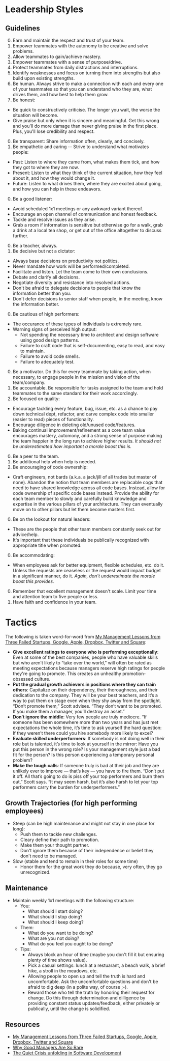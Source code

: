 # Leadership Styles

## Guidelines

0. Earn and maintain the respect and trust of your team.
0. Empower teammates with the autonomy to be creative and solve problems.
0. Allow teammates to gain/achieve mastery.
0. Empower teammates with a sense of purpose/drive.
0. Protect teammates from daily distractions and interruptions.
0. Identify weaknesses and focus on turning them into strengths but also build upon existing strengths.
0. Be human. Always strive to make a connection with each and every one of your teammates so that you can understand
   who they are, what drives them, and how best to help them grow.
0. Be honest:
  - Be quick to constructively criticise. The longer you wait, the worse the situation will become.
  - Give praise but only when it is sincere and meaningful. Get this wrong and you'll do more damage than never
    giving praise in the first place. Plus, you'll lose credibility and respect.
0. Be transparent: Share information often, clearly, and concisely.
0. Be empathetic and caring -- Strive to understand what motivates people:
  - Past: Listen to where they came from, what makes them tick, and how they got to where they are now.
  - Present: Listen to what they think of the current situation, how they feel about it, and how they would change it.
  - Future: Listen to what drives them, where they are excited about going, and how you can help in these endeavors.
0. Be a good listener:
  - Avoid scheduled 1x1 meetings or any awkward variant thereof.
  - Encourage an open channel of communication and honest feedback.
  - Tackle and resolve issues as they arise.
  - Grab a room if information is sensitive but otherwise go for a walk, grab a drink at a local tea shop, or get out of
    the office altogether to discuss further.
0. Be a teacher, always.
0. Be decisive but not a dictator:
  - Always base decisions on productivity not politics.
  - Never mandate how work will be performed/completed.
  - Facilitate and listen. Let the team come to their own conclusions.
  - Debate and clarify all decisions.
  - Negotiate diversity and resistance into resolved actions.
  - Don't be afraid to delegate decisions to people that know the information better than you.
  - Don't defer decisions to senior staff when people, in the meeting, know the information better.
0. Be cautious of high performers:
  - The occurance of these types of individuals is extremely rare.
  - Warning signs of perceived high output:
    - Not spending the necessary time to architect and design software using good design patterns.
    - Failure to craft code that is self-documenting, easy to read, and easy to maintain.
    - Failure to avoid code smells.
    - Failure to adequately test.
0. Be a motivator. Do this for every teammate by taking action, when necessary, to engage people in the mission
   and vision of the team/company.
0. Be accountable. Be responsible for tasks assigned to the team and hold teammates to the same standard for their
   work accordingly.
0. Be focused on quality:
  - Encourage tackling every feature, bug, issue, etc. as a chance to pay down technical dept, refactor, and carve
    complex code into smaller (easier to read) pieces of functionality.
  - Encourage diligence in deleting old/unused code/features.
  - Baking continual improvement/refinement as a core team value encourages mastery, automony, and a strong sense of
    purpose making the team happier in the long run to achieve higher results. *It should not be underestimated how
    important a morale boost this is.*
0. Be a peer to the team.
0. Be additional help when help is needed.
0. Be encouraging of code ownership:
  - Craft engineers, not bards (a.k.a. a jack/jill of all trades but master of none). Abandon the notion that team
    members are replacable cogs that need to have shared knowledge across all code bases. Instead, allow for code
    ownership of specific code bases instead. Provide the ability for each team member to slowly and carefully build
    knowledge and expertise in the various pillars of your architecture. They can eventually move on to other pillars
    but let them become masters first.
0. Be on the lookout for natural leaders:
  - These are the people that other team members constantly seek out for advice/help.
  - It's important that these individuals be publically recognized with appropriate title when promoted.
0. Be accommodating:
  - When employees ask for better equipment, flexible schedules, etc. do it. Unless the requests are ceaseless or the
    request would impact budget in a significant manner, do it. *Again, don't underestimate the morale boost this
    provides.*
0. Remember that excellent management doesn't scale. Limit your time and attention team to five people or less.
0. Have faith and confidence in your team.

# Tactics

The following is taken word-for-word from [My Management Lessons from Three Failed Startups, Google, Apple, Dropbox, Twitter and Square](http://www.timeforpool.com/2/post/2014/02/my-management-lessons-from-three-failed-startups-google-apple-dropbox-twitter-and-squareread.html):

- **Give excellent ratings to everyone who is performing exceptionally**: Even at some of the best companies, people who
  have valuable skills but who aren’t likely to “take over the world,” will often be rated as meeting expectations
  because managers reserve high ratings for people they're going to promote. This creates an unhealthy promotion-
  obsessed culture.
- **Put the gradual growth achievers in positions where they can train others**: Capitalize on their dependency, their
  thoroughness, and their dedication to the company. They will be your best teachers, and it’s a way to put them on
  stage even when they shy away from the spotlight. “Don’t promote them,” Scott advises. “They don’t want to be
  promoted. If you make them a manager, you’ll destroy an asset.”
- **Don’t ignore the middle**: Very few people are truly mediocre. “If someone has been somewhere more than two years
  and has just met expectations the whole time, it’s time to ask yourself the hard question: If they weren’t there could
  you hire somebody more likely to excel?
- **Evaluate skilled underperformers**: If somebody is not doing well in their role but is talented, it’s time to look
  at yourself in the mirror: Have you put this person in the wrong role? Is your management style just a bad fit for the
  person? Is this person experiencing a temporary personal problem?
- **Make the tough calls**: If someone truly is bad at their job and they are unlikely ever to improve — that’s key —
  you have to fire them. “Don’t put it off. All that’s going to do is piss off your top performers and burn them out,”
  Scott says. “It may seem harsh, but it’s also harsh to let your top performers carry the burden for underperformers.”

## Growth Trajectories (for high performing employees)

- Steep (can be high maintenance and might not stay in one place for long):
  - Push them to tackle new challenges.
  - Cleary define their path to promotion.
  - Make them your thought partner.
  - Don't ignore them because of their independence or belief they don't need to be managed.
- Slow (stable and tend to remain in their roles for some time)
  - Honor them for the great work they do because, very often, they go unrecognized.

## Maintenance

- Maintain weekly 1x1 meetings with the following structure:
  - You:
    - What should I start doing?
    - What should I stop doing?
    - What should I keep doing?
  - Them:
    - What do you want to be doing?
    - What are you not doing?
    - What do you feel you ought to be doing?
  - Tips:
    - Always block an hour of time (maybe you don't fill it but ensuring plenty of time shows value).
    - Pick a casual settings: lunch at a restuarant, a beach walk, a brief hike, a stroll in the meadows, etc.
    - Allowing people to open up and tell the truth is hard and uncomfortable. Ask the uncomfortable questions and
      don't be afraid to dig deep (in a polite way, of course ;-).
    - Reward those who tell the truth by honoring their request for change. Do this through determination and
      dilligence by providing constant status updates/feedback, either privately or publically, until the change
      is solidified.

## Resources

- [My Management Lessons from Three Failed Startups, Google, Apple, Dropbox, Twitter and Square](http://www.timeforpool.com/2/post/2014/02/my-management-lessons-from-three-failed-startups-google-apple-dropbox-twitter-and-squareread.html)
- [Why Good Managers Are So Rare](http://blogs.hbr.org/2014/03/why-good-managers-are-so-rare)
- [The Quiet Crisis unfolding in Software Development](https://medium.com/@billjordan1/the-quiet-crisis-unfolding-in-software-development-cffbdafbf450)
